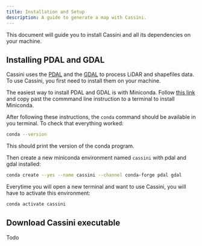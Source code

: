 ```yaml
---
title: Installation and Setup
description: A guide to generate a map with Cassini.
---
```


This document will guide you to install Cassini and all its dependencies on your machine.

## Installing PDAL and GDAL

Cassini uses the [PDAL](https://pdal.io) and the [GDAL](https://gdal.org) to process LiDAR and shapefiles data. To use Cassini, you first need to install them on your machine.

The easiest way to install PDAL and GDAL is with Miniconda. Follow [this link](https://docs.anaconda.com/miniconda/#quick-command-line-install) and copy past the commmand line instruction to a terminal to install Miniconda.

After following these instructions, the `conda` command should be available in you terminal. To check that everything worked:

```sh
conda --version
```

This should print the version of the conda program.

Then create a new miniconda environment named `cassini` with pdal and gdal installed:

```sh
conda create --yes --name cassini --channel conda-forge pdal gdal
```

Everytime you will open a new terminal and want to use Cassini, you will have to activate this environment:

```sh
conda activate cassini
```

## Download Cassini executable

Todo
